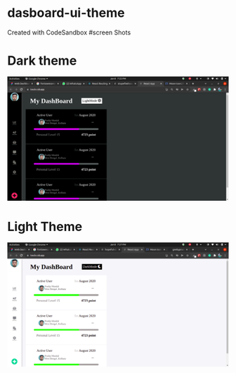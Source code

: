 # dasboard-ui-theme

Created with CodeSandbox
#screen Shots

<h1>Dark theme</h1>
<img src="https://raw.githubusercontent.com/geekypradip/dasboard-ui-theme/main/src/previewImage/Screenshot%20from%202022-01-08%2019-22-13.png"/>
<h1>Light Theme</h1>
<img src="https://raw.githubusercontent.com/geekypradip/dasboard-ui-theme/main/src/previewImage/Screenshot%20from%202022-01-08%2019-27-48.png"/>
